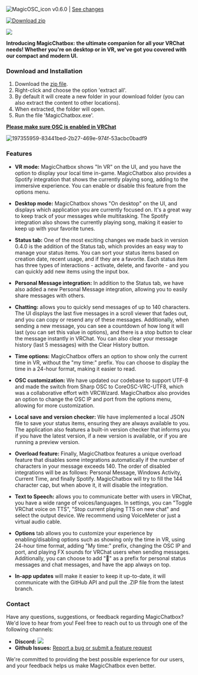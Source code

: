 ![MagicOSC_icon](https://user-images.githubusercontent.com/114599052/194428052-3e5d0018-4a96-405d-b2e2-c7db16d02940.png)    v0.6.0 | [See changes](https://github.com/BoiHanny/vrcosc-magicchatbox/pull/12)
<!-- BEGIN LATEST DOWNLOAD BUTTON -->
[![Download zip](https://custom-icon-badges.herokuapp.com/badge/-Download-blue?style=for-the-badge&logo=download&logoColor=white "Download zip")](https://github.com/BoiHanny/vrcosc-magicchatbox/releases/download/v0.6.0/Version-0.6.0.zip)
<!-- END LATEST DOWNLOAD BUTTON -->

[![](https://dcbadge.vercel.app/api/server/ZaSFwBfhvG)](https://discord.gg/ZaSFwBfhvG)


**Introducing MagicChatbox: the ultimate companion for all your VRChat needs! Whether you're on desktop or in VR, we've got you covered with our compact and modern UI.**

### Download and Installation

1. Download the [zip file](https://github.com/BoiHanny/vrcosc-magicchatbox/releases/download/v0.5.0/Version-0.5.0.zip).
2. Right-click and choose the option 'extract all'.
3. By default it will create a new folder in your download folder (you can also extract the content to other locations).
4. When extracted, the folder will open.
5. Run the file 'MagicChatbox.exe'.

[**Please make sure OSC is enabled in VRChat**](https://youtu.be/OHjN_q6RqGY?t=80)

![197355959-83441bed-2b27-469e-974f-53acbc0badf9](https://user-images.githubusercontent.com/114599052/230503179-78b66c4c-cbd1-4a53-ad29-558d44432d5a.png)


### Features

- **VR mode:** MagicChatbox shows "In VR" on the UI, and you have the option to display your local time in-game. MagicChatbox also provides a Spotify integration that shows the currently playing song, adding to the immersive experience. You can enable or disable this feature from the options menu.

- **Desktop mode:** MagicChatbox shows "On desktop" on the UI, and displays which application you are currently focused on. It's a great way to keep track of your messages while multitasking. The Spotify integration also shows the currently playing song, making it easier to keep up with your favorite tunes.

- **Status tab:** One of the most exciting changes we made back in version 0.4.0 is the addition of the Status tab, which provides an easy way to manage your status items. You can sort your status items based on creation date, recent usage, and if they are a favorite. Each status item has three types of interactions - activate, delete, and favorite - and you can quickly add new items using the input box.

- **Personal Message integration:** In addition to the Status tab, we have also added a new Personal Message integration, allowing you to easily share messages with others.

- **Chatting:** allows you to quickly send messages of up to 140 characters. The UI displays the last five messages in a scroll viewer that fades out, and you can copy or resend any of these messages. Additionally, when sending a new message, you can see a countdown of how long it will last (you can set this value in options), and there is a stop button to clear the message instantly in VRChat. You can also clear your message history (last 5 messages) with the Clear History button.

- **Time options:** MagicChatbox offers an option to show only the current time in VR, without the "my time:" prefix. You can choose to display the time in a 24-hour format, making it easier to read.

- **OSC customization:** We have updated our codebase to support UTF-8 and made the switch from Sharp OSC to CoreOSC-VRC-UTF8, which was a collaborative effort with VRCWizard. MagicChatbox also provides an option to change the OSC IP and port from the options menu, allowing for more customization.

- **Local save and version checker:** We have implemented a local JSON file to save your status items, ensuring they are always available to you. The application also features a built-in version checker that informs you if you have the latest version, if a new version is available, or if you are running a preview version.

- **Overload feature:** Finally, MagicChatbox features a unique overload feature that disables some integrations automatically if the number of characters in your message exceeds 140. The order of disabled integrations will be as follows: Personal Message, Windows Activity, Current Time, and finally Spotify. MagicChatbox will try to fill the 144 character cap, but when above it, it will disable the integration.

- **Text to Speech:** allows you to communicate better with users in VRChat, you have a wide range of voices/languages. In settings, you can "Toggle VRChat voice on TTS", "Stop current playing TTS on new chat" and select the output device. We recommend using VoiceMeter or just a virtual audio cable.

- **Options** tab allows you to customize your experience by enabling/disabling options such as showing only the time in VR, using 24-hour time format, adding "My time:" prefix, changing the OSC IP and port, and playing FX sounds for VRChat users when sending messages. Additionally, you can choose to add "💬" as a prefix for personal status messages and chat messages, and have the app always on top.

- **In-app updates** will make it easier to keep it up-to-date, it will communicate with the GitHub API and pull the .ZIP file from the latest branch.

### Contact
Have any questions, suggestions, or feedback regarding MagicChatbox? We'd love to hear from you! Feel free to reach out to us through one of the following channels:

- **Discord:**  [![](https://dcbadge.vercel.app/api/server/ZaSFwBfhvG)](https://discord.gg/ZaSFwBfhvG)
- **Github Issues:**  [Report a bug or submit a feature request](https://github.com/BoiHanny/vrcosc-magicchatbox/issues)

We're committed to providing the best possible experience for our users, and your feedback helps us make MagicChatbox even better.
